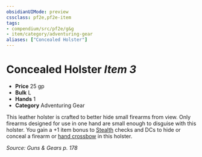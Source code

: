 ```yaml
---
obsidianUIMode: preview
cssclass: pf2e,pf2e-item
tags:
- compendium/src/pf2e/g&g
- item/category/adventuring-gear
aliases: ["Concealed Holster"]
---
```

# Concealed Holster *Item 3*  

- **Price** 25 gp
- **Bulk** L
- **Hands** 1
- **Category** Adventuring Gear

This leather holster is crafted to better hide small firearms from view. Only firearms designed for use in one hand are small enough to disguise with this holster. You gain a +1 item bonus to [Stealth](/compendium/skills.md#Stealth) checks and DCs to hide or conceal a firearm or [hand crossbow](/compendium/equipment/items/hand-crossbow.md) in this holster.

*Source: Guns & Gears p. 178*